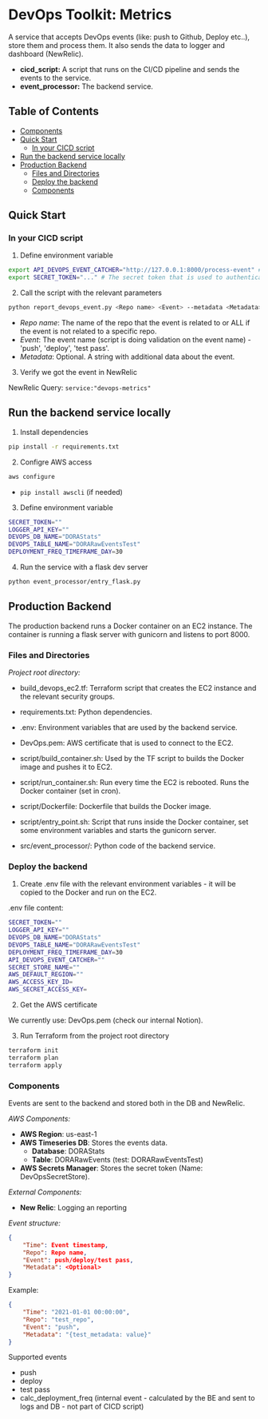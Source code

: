 # DevOps Toolkit: Metrics

A service that accepts DevOps events (like: push to Github, Deploy etc..), store them and process them. It also sends the data to logger and dashboard (NewRelic).
- **cicd_script:** A script that runs on the CI/CD pipeline and sends the events to the service.
- **event_processor:** The backend service.

## Table of Contents

- [Components](#components)
- [Quick Start](#quick-start)
    - [In your CICD script](#in-your-cicd-script)
- [Run the backend service locally](#run-the-backend-service-locally)
- [Production Backend](#production-backend)
    - [Files and Directories](#files-and-directories)
    - [Deploy the backend](#deploy-the-backend)
    - [Components](#components-1)

## Quick Start

### In your CICD script

1. Define environment variable
```bash
export API_DEVOPS_EVENT_CATCHER="http://127.0.0.1:8000/process-event" # The URL of the backend service
export SECRET_TOKEN="..." # The secret token that is used to authenticate with the backend service
```

2. Call the script with the relevant parameters
```bash
python report_devops_event.py <Repo name> <Event> --metadata <Metadata>
```

- _Repo name_: The name of the repo that the event is related to or ALL if the event is not related to a specific repo.
- _Event_: The event name (script is doing validation on the event name) - 'push', 'deploy', 'test pass'.
- _Metadata_: Optional. A string with additional data about the event.

3. Verify we got the event in NewRelic

NewRelic Query: `service:"devops-metrics"` 


## Run the backend service locally

1. Install dependencies

```bash
pip install -r requirements.txt
```

2. Configre AWS access

```bash
aws configure
```
* `pip install awscli` (if needed)

3. Define environment variable

```bash
SECRET_TOKEN=""
LOGGER_API_KEY=""
DEVOPS_DB_NAME="DORAStats"
DEVOPS_TABLE_NAME="DORARawEventsTest"
DEPLOYMENT_FREQ_TIMEFRAME_DAY=30
```

4. Run the service with a flask dev server

```bash
python event_processor/entry_flask.py
```

## Production Backend

The production backend runs a Docker container on an EC2 instance. The container is running a flask server with gunicorn and listens to port 8000.

### Files and Directories
_Project root directory:_
- build_devops_ec2.tf: Terraform script that creates the EC2 instance and the relevant security groups.
- requirements.txt: Python dependencies.
- .env: Environment variables that are used by the backend service.
- DevOps.pem: AWS certificate that is used to connect to the EC2.

- script/build_container.sh: Used by the TF script to  builds the Docker image and pushes it to EC2.
- script/run_container.sh: Run every time the EC2 is rebooted. Runs the Docker container (set in cron).
- script/Dockerfile: Dockerfile that builds the Docker image.
- script/entry_point.sh: Script that runs inside the Docker container, set some environment variables and starts the gunicorn server.

- src/event_processor/: Python code of the backend service.

### Deploy the backend

1. Create .env file with the relevant environment variables - it will be copied to the Docker and run on the EC2.

.env file content:
```bash
SECRET_TOKEN=""
LOGGER_API_KEY=""
DEVOPS_DB_NAME="DORAStats"
DEVOPS_TABLE_NAME="DORARawEventsTest"
DEPLOYMENT_FREQ_TIMEFRAME_DAY=30
API_DEVOPS_EVENT_CATCHER=""
SECRET_STORE_NAME=""
AWS_DEFAULT_REGION=""
AWS_ACCESS_KEY_ID=
AWS_SECRET_ACCESS_KEY=
```

2. Get the AWS certificate

We currently use: DevOps.pem (check our internal Notion).

3. Run Terraform from the project root directory

```bash
terraform init
terraform plan
terraform apply
```

### Components

Events are sent to the backend and stored both in the DB and NewRelic.

_AWS Components:_
- **AWS Region**: us-east-1
- **AWS Timeseries DB**: Stores the events data.
    - **Database**: DORAStats
    - **Table**: DORARawEvents (test: DORARawEventsTest)
- **AWS Secrets Manager**: Stores the secret token (Name: DevOpsSecretStore).

_External Components:_
- **New Relic**: Logging an reporting


_Event structure:_

```json
{
    "Time": Event timestamp,
    "Repo": Repo name,
    "Event": push/deploy/test pass,
    "Metadata": <Optional>
}
```
Example:
```json
{
    "Time": "2021-01-01 00:00:00",
    "Repo": "test_repo",
    "Event": "push",
    "Metadata": "{test_metadata: value}"
}
```

Supported events
- push
- deploy
- test pass
- calc_deployment_freq (internal event - calculated by the BE and sent to logs and DB - not part of CICD script)